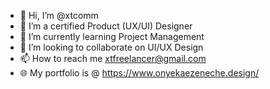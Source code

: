 - 👋 Hi, I’m @xtcomm
- 👀 I’m a certified Product (UX/UI) Designer
- 🌱 I’m currently learning Project Management
- 💞️ I’m looking to collaborate on UI/UX Design
- 📫 How to reach me xtfreelancer@gmail.com
- 🌐 My portfolio is @ https://www.onyekaezeneche.design/

<!---
xtcomm/xtcomm is a ✨ special ✨ repository because its `README.md` (this file) appears on your GitHub profile.
You can click the Preview link to take a look at your changes.
--->
